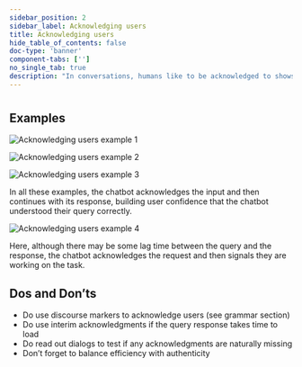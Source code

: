 ```yaml
---
sidebar_position: 2
sidebar_label: Acknowledging users
title: Acknowledging users
hide_table_of_contents: false
doc-type: 'banner'
component-tabs: ['']
no_single_tab: true
description: "In conversations, humans like to be acknowledged to shows the other person is listening and understands the situation. When a chatbot acknowledges user input, it prompts users to continue interacting, boosts the overall user experience, and makes interactions more authentic."
---
```


# 

## Examples 

![Acknowledging users example 1](https://www.figma.com/design/wEptRgAezDU1z80Cn3eZ0o/iX-Pattern-Illustrations?node-id=3218-4329&t=etx1DcSbA7VDx5xD-4) 

![Acknowledging users example 2](https://www.figma.com/design/wEptRgAezDU1z80Cn3eZ0o/iX-Pattern-Illustrations?node-id=3218-4401&t=etx1DcSbA7VDx5xD-4)

![Acknowledging users example 3](https://www.figma.com/design/wEptRgAezDU1z80Cn3eZ0o/iX-Pattern-Illustrations?node-id=3218-4404&t=etx1DcSbA7VDx5xD-4)

In all these examples, the chatbot acknowledges the input and then continues with its response, building user confidence that the chatbot understood their query correctly. 

![Acknowledging users example 4](https://www.figma.com/design/wEptRgAezDU1z80Cn3eZ0o/iX-Pattern-Illustrations?node-id=3218-4407&t=etx1DcSbA7VDx5xD-4)

Here, although there may be some lag time between the query and the response, the chatbot acknowledges the request and then signals they are working on the task. 

## Dos and Don’ts

- Do use discourse markers to acknowledge users (see grammar section)  
-	Do use interim acknowledgments if the query response takes time to load  
-	Do read out dialogs to test if any acknowledgments are naturally missing  
-	Don’t forget to balance efficiency with authenticity 
